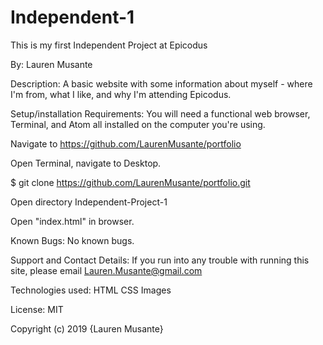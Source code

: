 # Independent-1

This is my first Independent Project at Epicodus

By: Lauren Musante

Description: 
A basic website with some information about myself - where I'm from, what I like, and why I'm attending Epicodus.

Setup/installation Requirements: 
You will need a functional web browser, Terminal, and Atom all installed on the computer you're using.

Navigate to https://github.com/LaurenMusante/portfolio

Open Terminal, navigate to Desktop.

$ git clone https://github.com/LaurenMusante/portfolio.git

Open directory Independent-Project-1

Open "index.html" in browser. 

Known Bugs: 
No known bugs.

Support and Contact Details: 
If you run into any trouble with running this site, please email Lauren.Musante@gmail.com

Technologies used:
HTML
CSS
Images

License:
MIT

Copyright (c) 2019 {Lauren Musante}
